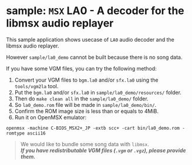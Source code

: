 # sample: `MSX` LA0 - A decoder for the libmsx audio replayer

This sample application shows usecase of `LA0` audio decoder and the libmsx
audio replayer.

However `sample/la0_demo` cannot be built because there is no song data.

If you have some VGM files, you can try the following method:

1. Convert your VGM files to `bgm.la0` and/or `sfx.la0` using the `tools/vgm2la` tool.
2. Put the `bgm.la0` and/or `sfx.la0` in `sample/la0_demo/resources/` folder.
3. Then do `make clean all` in the `sample/la0_demo/` folder.
4. So `la0_demo.rom` file will be made in `sample/la0_demo/bin/`.
5. Confirm the ROM image size is less than or equals to 4MiB.
6. Run it on OpenMSX emulator:
~~~
openmsx -machine C-BIOS_MSX2+_JP -extb scc+ -cart bin/la0_demo.rom -romtype ascii16
~~~


> We would like to bundle some song data with `libmsx`.  
> _**If you have redistributable VGM files (`.vgm` or `.vgz`), please provide them.**_
